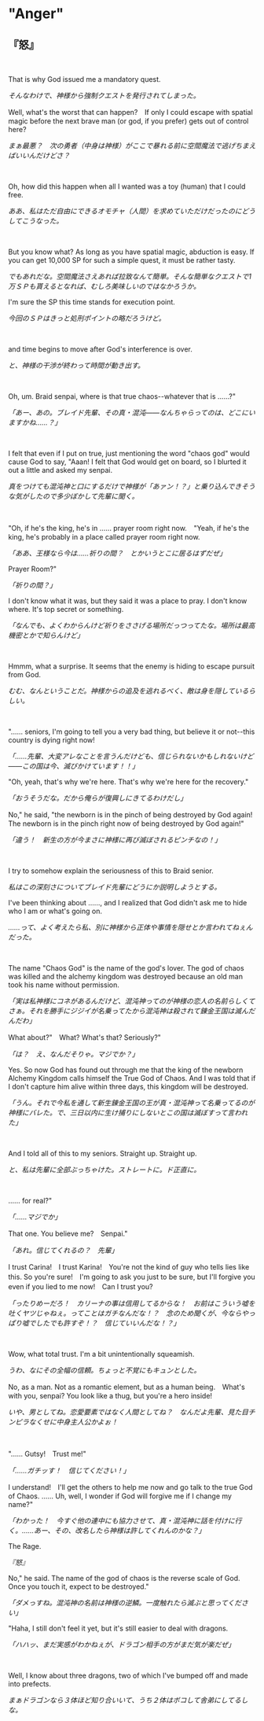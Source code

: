 # "Anger"

## 『怒』

&nbsp;

That is why God issued me a mandatory quest.

*そんなわけで、神様から強制クエストを発行されてしまった。*

Well, what's the worst that can happen?　If only I could escape with spatial magic before the next brave man (or god, if you prefer) gets out of control here?

*まぁ最悪？　次の勇者（中身は神様）がここで暴れる前に空間魔法で逃げちまえばいいんだけどさ？*

&nbsp;

Oh, how did this happen when all I wanted was a toy (human) that I could free.

*ああ、私はただ自由にできるオモチャ（人間）を求めていただけだったのにどうしてこうなった。*

&nbsp;

But you know what? As long as you have spatial magic, abduction is easy. If you can get 10,000 SP for such a simple quest, it must be rather tasty.

*でもあれだな。空間魔法さえあれば拉致なんて簡単。そんな簡単なクエストで1万ＳＰも貰えるとなれば、むしろ美味しいのではなかろうか。*

I'm sure the SP this time stands for execution point.

*今回のＳＰはきっと処刑ポイントの略だろうけど。*

&nbsp;

and time begins to move after God's interference is over.

*と、神様の干渉が終わって時間が動き出す。*

&nbsp;

Oh, um. Braid senpai, where is that true chaos--whatever that is ......?"

*「あー、あの。ブレイド先輩、その真・混沌――なんちゃらってのは、どこにいますかね……？」*

&nbsp;

I felt that even if I put on true, just mentioning the word "chaos god" would cause God to say, "Aaan! I felt that God would get on board, so I blurted it out a little and asked my senpai.

*真をつけても混沌神と口にするだけで神様が「あァン！？」と乗り込んできそうな気がしたので多少ぼかして先輩に聞く。*

&nbsp;

"Oh, if he's the king, he's in ...... prayer room right now.　"Yeah, if he's the king, he's probably in a place called  prayer room right now.

*「ああ、王様なら今は……祈りの間？　とかいうとこに居るはずだぜ」*

Prayer Room?"

*「祈りの間？」*

I don't know what it was, but they said it was a place to pray. I don't know where. It's top secret or something.

*「なんでも、よくわからんけど祈りをささげる場所だっつってたな。場所は最高機密とかで知らんけど」*

&nbsp;

Hmmm, what a surprise. It seems that the enemy is hiding to escape pursuit from God.

*むむ、なんということだ。神様からの追及を逃れるべく、敵は身を隠しているらしい。*

&nbsp;

"...... seniors, I'm going to tell you a very bad thing, but believe it or not--this country is dying right now!

*「……先輩、大変アレなことを言うんだけども、信じられないかもしれないけど――この国は今、滅びかけています！！」*

"Oh, yeah, that's why we're here. That's why we're here for the recovery."

*「おうそうだな。だから俺らが復興しにきてるわけだし」*

No," he said, "the newborn is in the pinch of being destroyed by God again!　The newborn is in the pinch right now of being destroyed by God again!"

*「違う！　新生の方が今まさに神様に再び滅ぼされるピンチなの！」*

&nbsp;

I try to somehow explain the seriousness of this to Braid senior.

*私はこの深刻さについてブレイド先輩にどうにか説明しようとする。*

I've been thinking about ......, and I realized that God didn't ask me to hide who I am or what's going on.

*……って、よく考えたら私、別に神様から正体や事情を隠せとか言われてねぇんだった。*

&nbsp;

The name "Chaos God" is the name of the god's lover. The god of chaos was killed and the alchemy kingdom was destroyed because an old man took his name without permission.

*「実は私神様にコネがあるんだけど、混沌神ってのが神様の恋人の名前らしくてさぁ。それを勝手にジジイが名乗ってたから混沌神は殺されて錬金王国は滅んだんだわ」*

What about?"　What? What's that? Seriously?"

*「は？　え、なんだそりゃ。マジでか？」*

Yes. So now God has found out through me that the king of the newborn Alchemy Kingdom calls himself the True God of Chaos. And I was told that if I don't capture him alive within three days, this kingdom will be destroyed.

*「うん。それで今私を通して新生錬金王国の王が真・混沌神って名乗ってるのが神様にバレた。で、三日以内に生け捕りにしないとこの国は滅ぼすって言われた」*

&nbsp;

And I told all of this to my seniors. Straight up. Straight up.

*と、私は先輩に全部ぶっちゃけた。ストレートに。ド正直に。*

&nbsp;

...... for real?"

*「……マジでか」*

That one. You believe me?　Senpai."

*「あれ。信じてくれるの？　先輩」*

I trust Carina!　I trust Karina!　You're not the kind of guy who tells lies like this. So you're sure!　I'm going to ask you just to be sure, but I'll forgive you even if you lied to me now!　Can I trust you?

*「ったりめーだろ！　カリーナの事は信用してるからな！　お前はこういう嘘を吐くヤツじゃねぇ。ってことはガチなんだな！？　念のため聞くが、今ならやっぱり嘘でしたでも許すぞ！？　信じていいんだな！？」*

&nbsp;

Wow, what total trust. I'm a bit unintentionally squeamish.

*うわ、なにその全幅の信頼。ちょっと不覚にもキュンとした。*

No, as a man. Not as a romantic element, but as a human being.　What's with you, senpai? You look like a thug, but you're a hero inside!

*いや、男としてね。恋愛要素ではなく人間としてね？　なんだよ先輩、見た目チンピラなくせに中身主人公かよぉ！*

&nbsp;

"...... Gutsy!　Trust me!"

*「……ガチッす！　信じてください！」*

I understand!　I'll get the others to help me now and go talk to the true God of Chaos. ...... Uh, well, I wonder if God will forgive me if I change my name?"

*「わかった！　今すぐ他の連中にも協力させて、真・混沌神に話を付けに行く。……あー、その、改名したら神様は許してくれんのかな？」*

The Rage.

*『怒』*

No," he said. The name of the god of chaos is the reverse scale of God. Once you touch it, expect to be destroyed."

*「ダメっすね。混沌神の名前は神様の逆鱗。一度触れたら滅ぶと思ってください」*

"Haha, I still don't feel it yet, but it's still easier to deal with dragons.

*「ハハッ、まだ実感がわかねぇが、ドラゴン相手の方がまだ気が楽だぜ」*

&nbsp;

Well, I know about three dragons, two of which I've bumped off and made into prefects.

*まぁドラゴンなら３体ほど知り合いいて、うち２体はボコして舎弟にしてるしな。*

&nbsp;

&nbsp;

